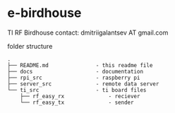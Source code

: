 # e-birdhouse
TI RF Birdhouse
contact: dmitriigalantsev AT gmail.com

folder structure
```
.
├── README.md               - this readme file
├── docs                    - documentation
├── rpi_src                 - raspberry pi
├── server_src              - remote data server
└── ti_src                  - ti board files
    ├── rf_easy_rx              - reciever
    └── rf_easy_tx              - sender

```
